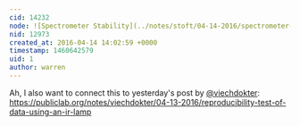 ```yaml
---
cid: 14232
node: ![Spectrometer Stability](../notes/stoft/04-14-2016/spectrometer-stability)
nid: 12973
created_at: 2016-04-14 14:02:59 +0000
timestamp: 1460642579
uid: 1
author: warren
---
```


Ah, I also want to connect this to yesterday's post by [@viechdokter](/profile/viechdokter): https://publiclab.org/notes/viechdokter/04-13-2016/reproducibility-test-of-data-using-an-ir-lamp